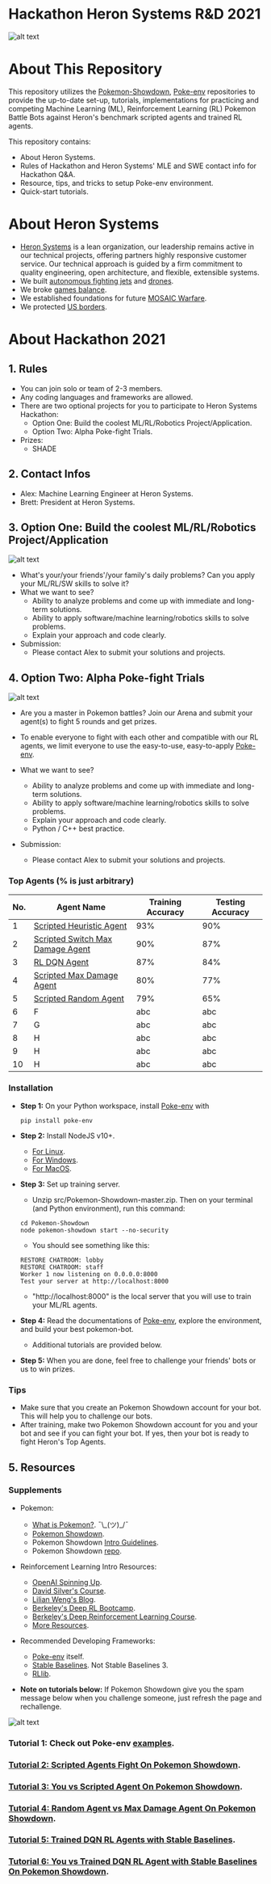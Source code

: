 # Hackathon Heron Systems R&D 2021

![alt text](docs/imgs/acewall_hackathon.jpg)

# About This Repository

This repository utilizes the [Pokemon-Showdown](https://github.com/smogon/pokemon-showdown), [Poke-env](https://poke-env.readthedocs.io/en/latest/getting_started.html) repositories to provide the up-to-date set-up, tutorials, implementations for practicing and competing Machine Learning (ML), Reinforcement Learning (RL) Pokemon Battle Bots against Heron's benchmark scripted agents and trained RL agents.

This repository contains:

- About Heron Systems.
- Rules of Hackathon and Heron Systems' MLE and SWE contact info for Hackathon Q&A.
- Resource, tips, and tricks to setup Poke-env environment.
- Quick-start tutorials.

# About Heron Systems

- [Heron Systems](https://heronsystems.com/about/) is a lean organization, our leadership remains active in our technical projects, offering partners highly responsive customer service.  Our technical approach is guided by a firm commitment to quality engineering, open architecture, and flexible, extensible systems.
- We built [autonomous fighting jets](https://www.janes.com/defence-news/news-detail/heron-systems-ai-defeats-human-pilot-in-us-darpa-alphadogfight-trials) and [drones](https://shield.ai/products).
- We broke [games balance](https://heronsystems.com/work/gamebreaker/).
- We established foundations for future [MOSAIC Warfare](https://heronsystems.com/work/gamebreaker/).
- We protected [US borders](https://heronsystems.com/work/).

# About Hackathon 2021

## 1. Rules

- You can join solo or team of 2-3 members.
- Any coding languages and frameworks are allowed.
- There are two optional projects for you to participate to Heron Systems Hackathon:
  - Option One: Build the coolest ML/RL/Robotics Project/Application.
  - Option Two: Alpha Poke-fight Trials.
- Prizes:
    - SHADE

## 2. Contact Infos

- Alex: Machine Learning Engineer at Heron Systems.
- Brett: President at Heron Systems.

## 3. Option One: Build the coolest ML/RL/Robotics Project/Application

![alt text](docs/imgs/ai.jpg)

- What's your/your friends'/your family's daily problems? Can you apply your ML/RL/SW skills to solve it?
- What we want to see?
  - Ability to analyze problems and come up with immediate and long-term solutions.
  - Ability to apply software/machine learning/robotics skills to solve problems.
  - Explain your approach and code clearly.
- Submission:
  - Please contact Alex to submit your solutions and projects.

## 4. Option Two: Alpha Poke-fight Trials

![alt text](docs/imgs/APT.jpg)

- Are you a master in Pokemon battles? Join our Arena and submit your agent(s) to fight 5 rounds and get prizes.

- To enable everyone to fight with each other and compatible with our RL agents, we limit everyone to use the easy-to-use, easy-to-apply [Poke-env](https://poke-env.readthedocs.io/en/latest/).

- What we want to see?

  - Ability to analyze problems and come up with immediate and long-term solutions.
  - Ability to apply software/machine learning/robotics skills to solve problems.
  - Explain your approach and code clearly.
  - Python / C++ best practice.

- Submission:

  - Please contact Alex to submit your solutions and projects.

### Top Agents (% is just arbitrary)

| No.         | Agent Name                       |  Training Accuracy | Testing Accuracy |
| ----------- | -------------------------------- | ------------------ | ---------------- |
| 1           | [Scripted Heuristic Agent](https://github.com/mnguyen0226/hackathon_hs/blob/main/src/benchmark_agents/scripted_player/switch_max_damage_player.py)         | 93%                | 90%              |
| 2           | [Scripted Switch Max Damage Agent](https://github.com/mnguyen0226/hackathon_hs/blob/main/src/benchmark_agents/scripted_player/switch_max_damage_player.py) | 90%                | 87%              |
| 3           | [RL DQN Agent](https://github.com/mnguyen0226/hackathon_hs/blob/main/src/benchmark_agents/trained_player/t5_sb_rl.py)                     | 87%                | 84%              |
| 4           | [Scripted Max Damage Agent](https://github.com/mnguyen0226/hackathon_hs/blob/main/src/benchmark_agents/scripted_player/max_damage_player.py)        | 80%                | 77%              |
| 5           | [Scripted Random Agent](https://github.com/mnguyen0226/hackathon_hs/blob/main/src/benchmark_agents/scripted_player/switch_max_damage_player.py)            | 79%                | 65%              |
| 6           | F                                | abc                | abc              |
| 7           | G                                | abc                | abc              |
| 8           | H                                | abc                | abc              |
| 9           | H                                | abc                | abc              |
| 10          | H                                | abc                | abc              |

### Installation

- **Step 1:** On your Python workspace, install [Poke-env](https://poke-env.readthedocs.io/en/latest/) with

  ```
  pip install poke-env
  ```

- **Step 2:** Install NodeJS v10+.

  - [For Linux](https://github.com/nodesource/distributions/blob/master/README.md#debinstall).
  - [For Windows](https://nodejs.org/en/download/).
  - [For MacOS](https://nodejs.org/en/download/).

- **Step 3:** Set up training server.

  - Unzip src/Pokemon-Showdown-master.zip. Then on your terminal (and Python environment), run this command:

  ```
  cd Pokemon-Showdown
  node pokemon-showdown start --no-security
  ```

  - You should see something like this:

  ```
  RESTORE CHATROOM: lobby
  RESTORE CHATROOM: staff
  Worker 1 now listening on 0.0.0.0:8000
  Test your server at http://localhost:8000
  ```

  - "http://localhost:8000" is the local server that you will use to train your ML/RL agents.

- **Step 4:** Read the documentations of [Poke-env](https://poke-env.readthedocs.io/en/latest/index.html), explore the environment, and build your best pokemon-bot.

  - Additional tutorials are provided below.

- **Step 5:** When you are done, feel free to challenge your friends' bots or us to win prizes.

### Tips

- Make sure that you create an Pokemon Showdown account for your bot. This will help you to challenge our bots.
- After training, make two Pokemon Showdown account for you and your bot and see if you can fight your bot. If yes, then your bot is ready to fight Heron's Top Agents.

## 5. Resources

### Supplements

- Pokemon:

  - [What is Pokemon?](https://en.wikipedia.org/wiki/Pok%C3%A9mon). ¯\\\_(ツ)\_/¯
  - [Pokemon Showdown](https://pokemonshowdown.com/).
  - Pokemon Showdown [Intro Guidelines](https://www.smogon.com/forums/threads/the-beginners-guide-to-pokemon-showdown.3676132/).
  - Pokemon Showdown [repo](https://github.com/hsahovic/Pokemon-Showdown).

- Reinforcement Learning Intro Resources:

  - [OpenAI Spinning Up](https://spinningup.openai.com/en/latest/).
  - [David Silver's Course](https://www.davidsilver.uk/teaching/).
  - [Lilian Weng's Blog](https://lilianweng.github.io/lil-log/2018/04/08/policy-gradient-algorithms.html).
  - [Berkeley's Deep RL Bootcamp](https://sites.google.com/view/deep-rl-bootcamp/lectures).
  - [Berkeley's Deep Reinforcement Learning Course](http://rail.eecs.berkeley.edu/deeprlcourse/).
  - [More Resources](https://github.com/dennybritz/reinforcement-learning).

- Recommended Developing Frameworks:

  - [Poke-env](<>) itself.
  - [Stable Baselines](https://stable-baselines.readthedocs.io/en/master/index.html). Not Stable Baselines 3.
  - [RLlib](https://docs.ray.io/en/master/rllib.html).

- **Note on tutorials below:** If Pokemon Showdown give you the spam message below when you challenge someone, just refresh the page and rechallenge.

![alt text](https://github.com/mnguyen0226/hackathon_hs/blob/main/docs/imgs/spam_pokemon_showdown.jpg)

### Tutorial 1: Check out Poke-env [examples](https://poke-env.readthedocs.io/en/latest/examples.html).

### [Tutorial 2: Scripted Agents Fight On Pokemon Showdown](https://github.com/mnguyen0226/hackathon_hs/tree/main/src/tutorials/tutorials_two/t2.md).

### [Tutorial 3: You vs Scripted Agent On Pokemon Showdown](https://github.com/mnguyen0226/hackathon_hs/blob/main/src/tutorials/tutorials_three/t3.md).

### [Tutorial 4: Random Agent vs Max Damage Agent On Pokemon Showdown](https://github.com/mnguyen0226/hackathon_hs/blob/main/src/tutorials/tutorials_four/t4.md).

### [Tutorial 5: Trained DQN RL Agents with Stable Baselines](https://github.com/mnguyen0226/hackathon_hs/blob/main/src/tutorials/tutorial_five/t5.md).

### [Tutorial 6: You vs Trained DQN RL Agent with Stable Baselines On Pokemon Showdown](https://github.com/mnguyen0226/hackathon_hs/blob/main/src/tutorials/tutorial_six/t6.md).
